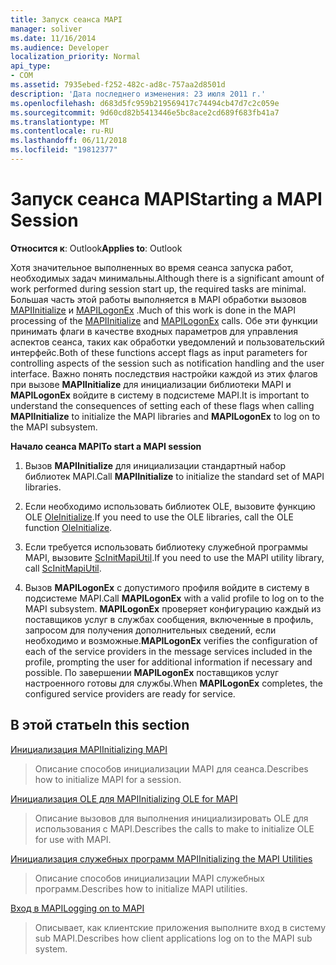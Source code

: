 ```yaml
---
title: Запуск сеанса MAPI
manager: soliver
ms.date: 11/16/2014
ms.audience: Developer
localization_priority: Normal
api_type:
- COM
ms.assetid: 7935ebed-f252-482c-ad8c-757aa2d8501d
description: 'Дата последнего изменения: 23 июля 2011 г.'
ms.openlocfilehash: d683d5fc959b219569417c74494cb47d7c2c059e
ms.sourcegitcommit: 9d60cd82b5413446e5bc8ace2cd689f683fb41a7
ms.translationtype: MT
ms.contentlocale: ru-RU
ms.lasthandoff: 06/11/2018
ms.locfileid: "19812377"
---
```

# <a name="starting-a-mapi-session"></a><span data-ttu-id="65a5b-103">Запуск сеанса MAPI</span><span class="sxs-lookup"><span data-stu-id="65a5b-103">Starting a MAPI Session</span></span>

  
  
<span data-ttu-id="65a5b-104">**Относится к**: Outlook</span><span class="sxs-lookup"><span data-stu-id="65a5b-104">**Applies to**: Outlook</span></span> 
  
<span data-ttu-id="65a5b-105">Хотя значительное выполненных во время сеанса запуска работ, необходимых задач минимальны.</span><span class="sxs-lookup"><span data-stu-id="65a5b-105">Although there is a significant amount of work performed during session start up, the required tasks are minimal.</span></span> <span data-ttu-id="65a5b-106">Большая часть этой работы выполняется в MAPI обработки вызовов [MAPIInitialize](mapiinitialize.md) и [MAPILogonEx](mapilogonex.md) .</span><span class="sxs-lookup"><span data-stu-id="65a5b-106">Much of this work is done in the MAPI processing of the [MAPIInitialize](mapiinitialize.md) and [MAPILogonEx](mapilogonex.md) calls.</span></span> <span data-ttu-id="65a5b-107">Обе эти функции принимать флаги в качестве входных параметров для управления аспектов сеанса, таких как обработки уведомлений и пользовательский интерфейс.</span><span class="sxs-lookup"><span data-stu-id="65a5b-107">Both of these functions accept flags as input parameters for controlling aspects of the session such as notification handling and the user interface.</span></span> <span data-ttu-id="65a5b-108">Важно понять последствия настройки каждой из этих флагов при вызове **MAPIInitialize** для инициализации библиотеки MAPI и **MAPILogonEx** войдите в систему в подсистеме MAPI.</span><span class="sxs-lookup"><span data-stu-id="65a5b-108">It is important to understand the consequences of setting each of these flags when calling **MAPIInitialize** to initialize the MAPI libraries and **MAPILogonEx** to log on to the MAPI subsystem.</span></span> 
  
 <span data-ttu-id="65a5b-109">**Начало сеанса MAPI**</span><span class="sxs-lookup"><span data-stu-id="65a5b-109">**To start a MAPI session**</span></span>
  
1. <span data-ttu-id="65a5b-110">Вызов **MAPIInitialize** для инициализации стандартный набор библиотек MAPI.</span><span class="sxs-lookup"><span data-stu-id="65a5b-110">Call **MAPIInitialize** to initialize the standard set of MAPI libraries.</span></span> 
    
2. <span data-ttu-id="65a5b-111">Если необходимо использовать библиотек OLE, вызовите функцию OLE [OleInitialize](http://msdn.microsoft.com/library/9a13e7a0-f2e2-466b-98f5-38d5972fa391%28Office.15%29.aspx).</span><span class="sxs-lookup"><span data-stu-id="65a5b-111">If you need to use the OLE libraries, call the OLE function [OleInitialize](http://msdn.microsoft.com/library/9a13e7a0-f2e2-466b-98f5-38d5972fa391%28Office.15%29.aspx).</span></span>
    
3. <span data-ttu-id="65a5b-112">Если требуется использовать библиотеку служебной программы MAPI, вызовите [ScInitMapiUtil](scinitmapiutil.md).</span><span class="sxs-lookup"><span data-stu-id="65a5b-112">If you need to use the MAPI utility library, call [ScInitMapiUtil](scinitmapiutil.md).</span></span>
    
4. <span data-ttu-id="65a5b-113">Вызов **MAPILogonEx** с допустимого профиля войдите в систему в подсистеме MAPI.</span><span class="sxs-lookup"><span data-stu-id="65a5b-113">Call **MAPILogonEx** with a valid profile to log on to the MAPI subsystem.</span></span> <span data-ttu-id="65a5b-114">**MAPILogonEx** проверяет конфигурацию каждый из поставщиков услуг в службах сообщения, включенные в профиль, запросом для получения дополнительных сведений, если необходимо и возможные.</span><span class="sxs-lookup"><span data-stu-id="65a5b-114">**MAPILogonEx** verifies the configuration of each of the service providers in the message services included in the profile, prompting the user for additional information if necessary and possible.</span></span> <span data-ttu-id="65a5b-115">По завершении **MAPILogonEx** поставщиков услуг настроенного готовы для службы.</span><span class="sxs-lookup"><span data-stu-id="65a5b-115">When **MAPILogonEx** completes, the configured service providers are ready for service.</span></span> 
    
## <a name="in-this-section"></a><span data-ttu-id="65a5b-116">В этой статье</span><span class="sxs-lookup"><span data-stu-id="65a5b-116">In this section</span></span>

[<span data-ttu-id="65a5b-117">Инициализация MAPI</span><span class="sxs-lookup"><span data-stu-id="65a5b-117">Initializing MAPI</span></span>](initializing-mapi.md)
  
> <span data-ttu-id="65a5b-118">Описание способов инициализации MAPI для сеанса.</span><span class="sxs-lookup"><span data-stu-id="65a5b-118">Describes how to initialize MAPI for a session.</span></span>
    
[<span data-ttu-id="65a5b-119">Инициализация OLE для MAPI</span><span class="sxs-lookup"><span data-stu-id="65a5b-119">Initializing OLE for MAPI</span></span>](initializing-ole-for-mapi.md)
  
> <span data-ttu-id="65a5b-120">Описание вызовов для выполнения инициализировать OLE для использования с MAPI.</span><span class="sxs-lookup"><span data-stu-id="65a5b-120">Describes the calls to make to initialize OLE for use with MAPI.</span></span>
    
[<span data-ttu-id="65a5b-121">Инициализация служебных программ MAPI</span><span class="sxs-lookup"><span data-stu-id="65a5b-121">Initializing the MAPI Utilities</span></span>](initializing-the-mapi-utilities.md)
  
> <span data-ttu-id="65a5b-122">Описание способов инициализации MAPI служебных программ.</span><span class="sxs-lookup"><span data-stu-id="65a5b-122">Describes how to initialize MAPI utilities.</span></span>
    
[<span data-ttu-id="65a5b-123">Вход в MAPI</span><span class="sxs-lookup"><span data-stu-id="65a5b-123">Logging on to MAPI</span></span>](logging-on-to-mapi.md)
  
> <span data-ttu-id="65a5b-124">Описывает, как клиентские приложения выполните вход в систему sub MAPI.</span><span class="sxs-lookup"><span data-stu-id="65a5b-124">Describes how client applications log on to the MAPI sub system.</span></span>
    

